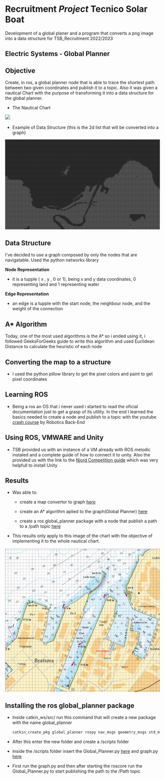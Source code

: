 # Recruitment _Project_ Tecnico Solar Boat

Development of a global planer and a program that converts a png image into a data structure for TSB_Recruitment 2022/2023

## Electric Systems - Global Planner

## Objective

Create, in ros, a global planner node that is able to trace the shortest path between two given coordinates and publish it to a topic. Also it was given a nautical Chart with the purpose of transforming it into a data structure for the global planner.

- The Nautical Chart

![](/TSB/CartaNautica.png)

- Example of Data Structure (this is the 2d list that will be converted into a graph)

![](/TSB/DataStructure.png)

## Data Structure

I've decided to use a graph composed by only the nodes that are navigatable. Used the python networkx library

**Node Representation**

- it is a tupple ( x , y , 0 or 1), being x and y data coordinates, 0 representing land and 1 representing water

**Edge Representation**

- an edge is a tupple with the start node, the neighbour node, and the weight of the connection

## A\* Algorithm

Today, one of the most used algorithms is the A\* so i ended using it, i followed GeeksForGeeks guide to write this algorithm and used Euclidean Distance to calculate the heuristic of each node

## Converting the map to a structure

- I used the python pillow library to get the pixel colors and paint to get pixel coordinates

## Learning ROS

- Being a ros an OS that i never used i started to read the oficial documentation just to get a grasp of its utility. In the end I learned the basics needed to create a node and publish to a topic with the youtube [crash course](https://www.youtube.com/watch?v=wfDJAYTMTdk) by Robotics Back-End

## Using ROS, VMWARE and Unity

- TSB provided us with an instance of a VM already with ROS melodic instaled and a complete guide of how to connect it to unity. Also the provided us with the link to the [Njord Competition guide](https://njord.gitbook.io/digital-competition-2022/) which was very helpfull to install Unity

## Results

- Was able to:

  - create a map convertor to graph [here](TSB/ConvertPNGtoGraph.py)

  - create an A\* algorithm aplied to the graph(Global Planner) [here](TSB/GlobalPlanner.py)

  - create a ros global_planner package with a node that publish a path to a /path topic [here](TSB/Global_Planner.py)

- This results only apply to this image of the chart with the objective of implementing it to the whole nautical chart.

![](CartaNauticaReduzida.png)

## Installing the ros global_planner package

- Inside catkin_ws/src/ run this command that will create a new package with the name global_planner

  ```bash
  catkin_create_pkg global_planner rospy nav_msgs geometry_msgs std_msgs
  ```

- After this enter the new folder and create a /scripts folder

- Inside the /scripts folder insert the Global_Planner.py [here](/TSB/Global_Planner.py) and graph.py [here](/TSB/unusedcode/graph.py)

- First run the graph.py and then after starting the roscore run the Global_Planner.py to start publishing the path to the /Path topic

